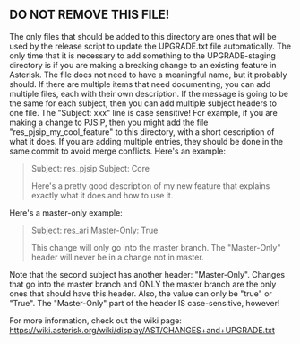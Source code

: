 ## **DO NOT REMOVE THIS FILE!**

The only files that should be added to this directory are ones that will be
used by the release script to update the UPGRADE.txt file automatically. The
only time that it is necessary to add something to the UPGRADE-staging directory
is if you are making a breaking change to an existing feature in Asterisk. The
file does not need to have a meaningful name, but it probably should. If there
are multiple items that need documenting, you can add multiple files, each with
their own description. If the message is going to be the same for each subject,
then you can add multiple subject headers to one file. The "Subject: xxx" line
is case sensitive! For example, if you are making a change to PJSIP, then you
might add the file "res_pjsip_my_cool_feature" to this directory, with a short
description of what it does. If you are adding multiple entries, they should be
done in the same commit to avoid merge conflicts. Here's an example:

> Subject: res_pjsip
> Subject: Core
>
> Here's a pretty good description of my new feature that explains exactly what
> it does and how to use it.

Here's a master-only example:

> Subject: res_ari
> Master-Only: True
>
> This change will only go into the master branch. The "Master-Only" header
> will never be in a change not in master.

Note that the second subject has another header: "Master-Only". Changes that go
into the master branch and ONLY the master branch are the only ones that should
have this header. Also, the value can only be "true" or "True". The
"Master-Only" part of the header IS case-sensitive, however!

For more information, check out the wiki page:
https://wiki.asterisk.org/wiki/display/AST/CHANGES+and+UPGRADE.txt
